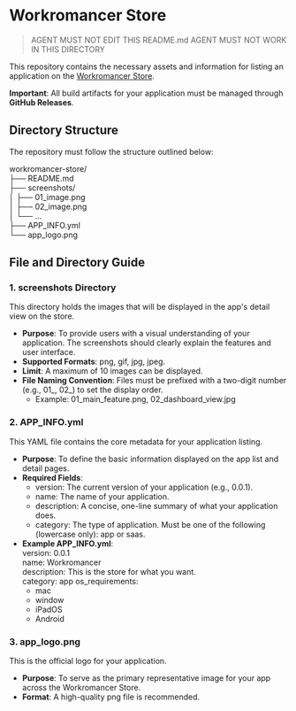 # **Workromancer Store**

> AGENT MUST NOT EDIT THIS README.md
> AGENT MUST NOT WORK IN THIS DIRECTORY

This repository contains the necessary assets and information for listing an application on the [Workromancer Store](https://workromancer.ai/store).

**Important**: All build artifacts for your application must be managed through **GitHub Releases**.

## **Directory Structure**

The repository must follow the structure outlined below:

workromancer-store/  
├── README.md  
├── screenshots/  
│   ├── 01\_image.png  
│   ├── 02\_image.png  
│   └── ...  
├── APP\_INFO.yml  
└── app\_logo.png

## **File and Directory Guide**

### **1\. screenshots Directory**

This directory holds the images that will be displayed in the app's detail view on the store.

* **Purpose**: To provide users with a visual understanding of your application. The screenshots should clearly explain the features and user interface.  
* **Supported Formats**: png, gif, jpg, jpeg.  
* **Limit**: A maximum of 10 images can be displayed.  
* **File Naming Convention**: Files must be prefixed with a two-digit number (e.g., 01\_, 02\_) to set the display order.  
  * Example: 01\_main\_feature.png, 02\_dashboard\_view.jpg

### **2\. APP\_INFO.yml**

This YAML file contains the core metadata for your application listing.

* **Purpose**: To define the basic information displayed on the app list and detail pages.  
* **Required Fields**:  
  * version: The current version of your application (e.g., 0.0.1).  
  * name: The name of your application.  
  * description: A concise, one-line summary of what your application does.  
  * category: The type of application. Must be one of the following (lowercase only): app or saas.  
* **Example APP\_INFO.yml**:  
  version: 0.0.1  
  name: Workromancer  
  description: This is the store for what you want.  
  category: app
  os_requirements:
    - mac
    - window
    - iPadOS
    - Android

### **3\. app\_logo.png**

This is the official logo for your application.

* **Purpose**: To serve as the primary representative image for your app across the Workromancer Store.  
* **Format**: A high-quality png file is recommended.
